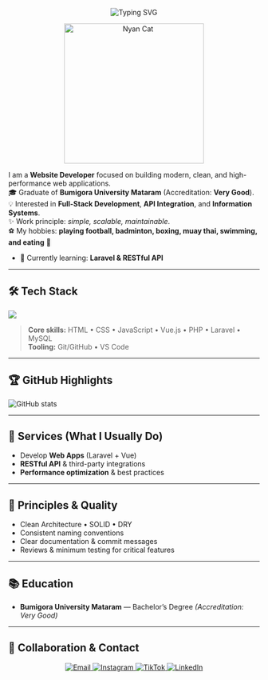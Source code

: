 <!-- Header & Banner -->
<p align="center">
  <img src="https://readme-typing-svg.demolab.com?font=Inter&weight=700&size=28&pause=1000&center=true&vCenter=true&width=800&lines=Hello%2C+Thank+You+For+Visiting+My+Profile;My+Name+Is+Ngurah" alt="Typing SVG" />
</p>
<p align="center">
  <img src="https://gist.githubusercontent.com/brudnak/aba00c9a1c92d226f68e8ad8ba1e0a40/raw/nyan-cat.gif" width="280" alt="Nyan Cat" />
</p>

I am a **Website Developer** focused on building modern, clean, and high-performance web applications.  
🎓 Graduate of **Bumigora University Mataram** (Accreditation: **Very Good**).  
💡 Interested in **Full-Stack Development**, **API Integration**, and **Information Systems**.  
✨ Work principle: *simple, scalable, maintainable*.  
⚽ My hobbies: **playing football, badminton, boxing, muay thai, swimming, and eating** 🍜

- 🌱 Currently learning: **Laravel & RESTful API**  

---

## 🛠️ Tech Stack
<p>
  <img src="https://skillicons.dev/icons?i=html,css,js,bootstrap,vue,php,laravel,git,mysql,vscode" />
</p>

> **Core skills:** HTML • CSS • JavaScript • Vue.js • PHP • Laravel • MySQL  
> **Tooling:** Git/GitHub • VS Code

---

## 🏆 GitHub Highlights
![GitHub stats](https://github-readme-stats.vercel.app/api?username=gstngurah&show_icons=true&theme=radical&cache_seconds=86400)

---

## 💼 Services (What I Usually Do)
- Develop **Web Apps** (Laravel + Vue)  
- **RESTful API** & third-party integrations   
- **Performance optimization** & best practices  

---

## 📐 Principles & Quality

- Clean Architecture • SOLID • DRY  
- Consistent naming conventions  
- Clear documentation & commit messages  
- Reviews & minimum testing for critical features  

---

## 📚 Education
- **Bumigora University Mataram** — Bachelor’s Degree *(Accreditation: Very Good)*

---

## 🤝 Collaboration & Contact

<p align="center">
  <a href="mailto:ngurah647@gmail.com">
    <img src="https://img.shields.io/badge/Email-ngurah647%40gmail.com-red?style=for-the-badge&logo=gmail&logoColor=white" alt="Email" />
  </a>
  <a href="https://www.instagram.com/ngurah.27">
    <img src="https://img.shields.io/badge/Instagram-%40ngurah.27-E4405F?style=for-the-badge&logo=instagram&logoColor=white" alt="Instagram" />
  </a>
  <a href="https://www.tiktok.com/@croissantcheez">
    <img src="https://img.shields.io/badge/TikTok-%40croissantcheez-000000?style=for-the-badge&logo=tiktok&logoColor=white" alt="TikTok" />
  </a>
  <a href="https://www.linkedin.com/in/i-gusti-ngurah-putra-pratama-9bb41b2b0?utm_source=share_via&utm_content=profile&utm_medium=member_android">
    <img src="https://img.shields.io/badge/LinkedIn-Connect-blue?style=for-the-badge&logo=linkedin" alt="LinkedIn" />
  </a>
</p>
